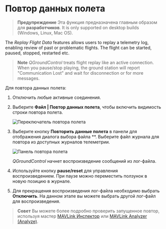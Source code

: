 # Повтор данных полета

> **Предупреждение** Эта функция предназначена главным образом для **разработчиков**. It is only supported on desktop builds (Windows, Linux, Mac OS).

The *Replay Flight Data* features allows users to replay a telemetry log, enabling review of past or problematic flights. The flight can be started, paused, stopped, restarted etc.

> **Note** *QGroundControl* treats flight replay like an active connection. When you pause/stop playing, the ground station will report "Communication Lost" and wait for disconnection or for more messages.

Для повтора данных полета:

1. Отключить любые активные соединения.
2. Выберите **Файл | Повтор данных полета**, чтобы включить видимость строки повтора полета.
    
    ![Переключатель повтора полета](../../assets/app_menu/flight_replay/flight_replay_toggle.jpg)

3. Выберите кнопку **Повторить данные полета** в панели для отображения диалога выбора файла **. Выберите файл журнала для повтора из доступных журналов телеметрии.
    
    ![Панель повтора полета](../../assets/app_menu/flight_replay/flight_replay_playing.jpg)
    
    *QGroundControl* начнет воспроизведение сообщений из лог-файла.

4. Используйте кнопку **pause/reset** для управления воспроизведением. При паузе можно переместить ползунок в новую позицию в журнале.

5. Для прекращения воспроизведения лог-файла необходимо выбрать **Отключить**. На данном этапе вы можете выбрать другой лог-файл для воспроизведения.

> **Совет** Вы можете более подробно проверить запущенное повтор, используя мастер [MAVLink Инспектор](../app_menu/mavlink_inspector.md) или [MAVLink Analyzer (Analyze)](../app_menu/mavlink_analyzer.md).